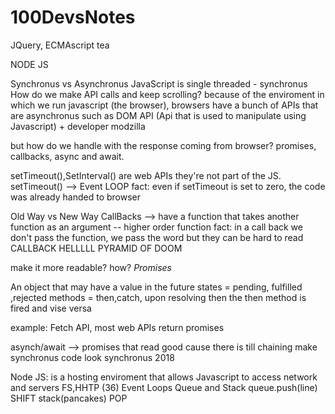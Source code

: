# 100DevsNotes

JQuery, ECMAscript tea

NODE JS 

Synchronus vs Asynchronus
JavaScript is single threaded - synchronus
How do we make API calls and keep scrolling?
because of the enviroment in which we run javascript (the browser), browsers have a bunch of APIs that are asynchronus
such as DOM API (Api that is used to manipulate using Javascript) + developer modzilla

but how do we handle with the response coming from browser?
promises, callbacks, async and await.

setTimeout(),SetInterval() are web APIs they're not part of the JS.
setTimeout() --> Event LOOP
fact: even if setTimeout is set to zero, the code was already handed to browser

Old Way vs New Way
CallBacks --> have a function that takes another function as an argument -- higher order function
fact: in a call back we don't pass the function, we pass the word
but they can be hard to read CALLBACK HELLLLL PYRAMID OF DOOM

make it more readable? how?
       *Promises*

An object that may have a value in the future
states = pending, fulfilled ,rejected
methods = then,catch, upon resolving then the then method is fired and vise versa

example: Fetch API, most web APIs return promises

asynch/await --> promises that read good cause there is till chaining
make synchronus code look synchronus 2018

Node JS: is a hosting enviroment that allows Javascript to access network and servers
FS,HHTP
(36)
Event Loops
Queue and Stack
queue.push(line) SHIFT
stack(pancakes) POP























